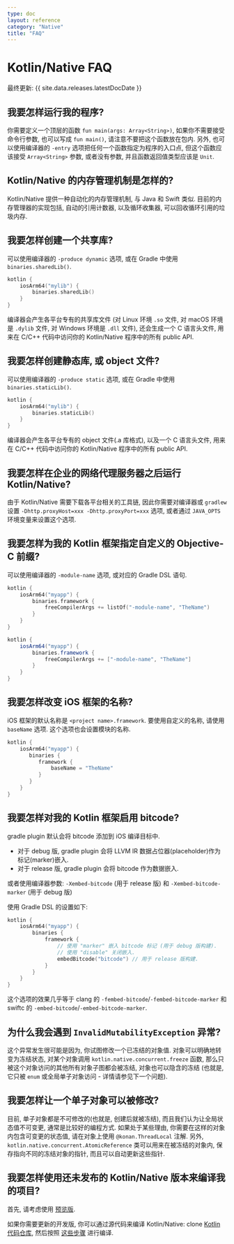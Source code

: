 ```yaml
---
type: doc
layout: reference
category: "Native"
title: "FAQ"
---
```


# Kotlin/Native FAQ

最终更新: {{ site.data.releases.latestDocDate }}

## 我要怎样运行我的程序?

你需要定义一个顶层的函数 `fun main(args: Array<String>)`,
如果你不需要接受命令行参数, 也可以写成 `fun main()`, 请注意不要把这个函数放在包内.
另外, 也可以使用编译器的 `-entry` 选项把任何一个函数指定为程序的入口点,
但这个函数应该接受 `Array<String>` 参数, 或者没有参数, 并且函数返回值类型应该是 `Unit`.

## Kotlin/Native 的内存管理机制是怎样的?

Kotlin/Native 提供一种自动化的内存管理机制, 与 Java 和 Swift 类似.
目前的内存管理器的实现包括, 自动的引用计数器, 以及循环收集器, 可以回收循环引用的垃圾内存.

## 我要怎样创建一个共享库?

可以使用编译器的 `-produce dynamic` 选项, 或在 Gradle 中使用 `binaries.sharedLib()`.

```kotlin
kotlin {
    iosArm64("mylib") {
        binaries.sharedLib()
    }
}
```

编译器会产生各平台专有的共享库文件
(对 Linux 环境 `.so` 文件, 对 macOS 环境是 `.dylib` 文件,  对 Windows 环境是 `.dll` 文件),
还会生成一个 C 语言头文件, 用来在 C/C++ 代码中访问你的 Kotlin/Native 程序中的所有 public API.

## 我要怎样创建静态库, 或 object 文件?

可以使用编译器的 `-produce static` 选项, 或在 Gradle 中使用 `binaries.staticLib()`.

```kotlin
kotlin {
    iosArm64("mylib") {
        binaries.staticLib()
    }
}
```

编译器会产生各平台专有的 object 文件(.a 库格式), 以及一个 C 语言头文件,
用来在 C/C++ 代码中访问你的 Kotlin/Native 程序中的所有 public API.

## 我要怎样在企业的网络代理服务器之后运行 Kotlin/Native?

由于 Kotlin/Native 需要下载各平台相关的工具链,
因此你需要对编译器或 `gradlew` 设置 `-Dhttp.proxyHost=xxx -Dhttp.proxyPort=xxx` 选项,
或者通过 `JAVA_OPTS` 环境变量来设置这个选项.

## 我要怎样为我的 Kotlin 框架指定自定义的 Objective-C 前缀?

可以使用编译器的 `-module-name` 选项, 或对应的 Gradle DSL 语句.

<div class="multi-language-sample" data-lang="kotlin">
<div class="sample" markdown="1" theme="idea" mode="kotlin" data-highlight-only>

```kotlin
kotlin {
    iosArm64("myapp") {
        binaries.framework {
            freeCompilerArgs += listOf("-module-name", "TheName")
        }
    }
}
```

</div>
</div>

<div class="multi-language-sample" data-lang="groovy">
<div class="sample" markdown="1" theme="idea" mode="groovy">

```groovy
kotlin {
    iosArm64("myapp") {
        binaries.framework {
            freeCompilerArgs += ["-module-name", "TheName"]
        }
    }
}
```

</div>
</div>

## 我要怎样改变 iOS 框架的名称?

iOS 框架的默认名称是 `<project name>.framework`.
要使用自定义的名称, 请使用 `baseName` 选项. 这个选项也会设置模块的名称.

```kotlin
kotlin {
    iosArm64("myapp") {
       binaries {
          framework {
              baseName = "TheName"
          }
       }
    }
}
```

## 我要怎样对我的 Kotlin 框架启用 bitcode?

gradle plugin 默认会将 bitcode 添加到 iOS 编译目标中.
 * 对于 debug 版, gradle plugin 会将 LLVM IR 数据占位器(placeholder)作为标记(marker)嵌入.
 * 对于 release 版, gradle plugin 会将 bitcode 作为数据嵌入.

或者使用编译器参数: `-Xembed-bitcode` (用于 release 版) 和 `-Xembed-bitcode-marker` (用于 debug 版)

使用 Gradle DSL 的设置如下:

```kotlin
kotlin {
    iosArm64("myapp") {
        binaries {
            framework {
                // 使用 "marker" 嵌入 bitcode 标记 (用于 debug 版构建).
                // 使用 "disable" 关闭嵌入.
                embedBitcode("bitcode") // 用于 release 版构建.
            }
        }
    }
}
```

这个选项的效果几乎等于 clang 的 `-fembed-bitcode`/`-fembed-bitcode-marker`
和 swiftc 的 `-embed-bitcode`/`-embed-bitcode-marker`.

## 为什么我会遇到 `InvalidMutabilityException` 异常?

这个异常发生很可能是因为, 你试图修改一个已冻结的对象值.
对象可以明确地转变为冻结状态, 对某个对象调用 `kotlin.native.concurrent.freeze` 函数,
那么只被这个对象访问的其他所有对象子图都会被冻结, 对象也可以隐含的冻结
(也就是, 它只被 `enum` 或全局单子对象访问 - 详情请参见下一个问题).

## 我要怎样让一个单子对象可以被修改?

目前, 单子对象都是不可修改的(也就是, 创建后就被冻结), 而且我们认为让全局状态值不可变更, 通常是比较好的编程方式.
如果处于某些理由, 你需要在这样的对象内包含可变更的状态值, 请在对象上使用 `@konan.ThreadLocal` 注解.
另外, `kotlin.native.concurrent.AtomicReference` 类可以用来在被冻结的对象内,
保存指向不同的冻结对象的指针, 而且可以自动更新这些指针.

## 我要怎样使用还未发布的 Kotlin/Native 版本来编译我的项目?

首先, 请考虑使用 [预览版](../eap.html).

如果你需要更新的开发版, 你可以通过源代码来编译 Kotlin/Native:
clone [Kotlin 代码仓库](https://github.com/JetBrains/kotlin),
然后按照 [这些步骤](https://github.com/JetBrains/kotlin/blob/master/kotlin-native/README.md#building-from-source) 进行编译.
